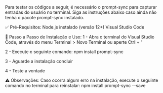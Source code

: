 Para testar os códigos a seguir, é necessário o prompt-sync para capturar entradas do usuário no terminal. Siga as instruções abaixo caso ainda não tenha o pacote prompt-sync instalado.

✅ Pré-Requisitos: 
Node.js instalado (versão 12+)
Visual Studio Code

📝 Passo a Passo de Instalação e Uso:
1 - Abra o terminal do Visual Studio Code, através do menu Terminal > Novo Terminal ou aperte Ctrl + '

2 - Execute o seguinte comando: npm install prompt-sync 

3 - Aguarde a instalação concluir

4 - Teste a vontade

⚠️ Observações: 
Caso ocorra algum erro na instalação, execute o seguinte comando no terminal para reinstalar: npm install prompt-sync --save 